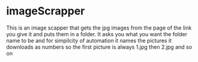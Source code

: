# imageScrapper
This is an image scapper that gets the jpg images from the page of the link you give it and puts them in a
folder. It asks you what you want the folder name to be and for simpilcity of automation it names the
pictures it downloads as numbers so the first picture is always 1.jpg then 2.jpg and so on

